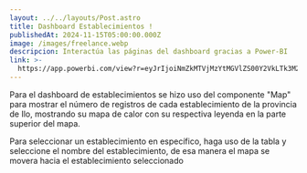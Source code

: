 ```yaml
---
layout: ../../layouts/Post.astro
title: Dashboard Establecimientos !
publishedAt: 2024-11-15T05:00:00.000Z
image: /images/freelance.webp
descripcion: Interactúa las páginas del dashboard gracias a Power-BI
link: >-
  https://app.powerbi.com/view?r=eyJrIjoiNmZkMTVjMzYtMGVlZS00Y2VkLTk3M2ItZTAwOWJlMDU4ZmIwIiwidCI6IjhhODc5NDI5LTAxYzItNDc2MC05OGQzLTM3ZWFlZTg0MDczZCIsImMiOjR9
---
```


Para el dashboard de establecimientos se hizo uso del componente "Map" para mostrar el número de registros de cada establecimiento de la provincia de Ilo, mostrando su mapa de calor con su respectiva leyenda en la parte superior del mapa.

Para seleccionar un establecimiento en específico, haga uso de la tabla y seleccione el nombre del establecimiento, de esa manera el mapa se movera hacia el establecimiento seleccionado
